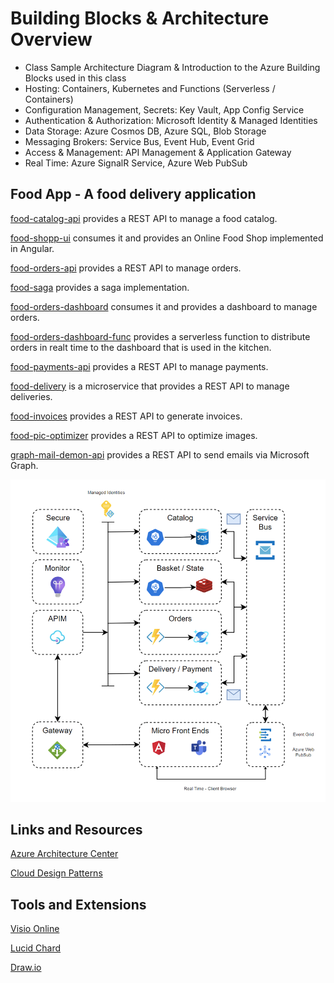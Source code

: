 # Building Blocks & Architecture Overview

- Class Sample Architecture Diagram & Introduction to the Azure Building Blocks used in this class
- Hosting: Containers, Kubernetes and Functions (Serverless / Containers)
- Configuration Management, Secrets: Key Vault, App Config Service
- Authentication & Authorization: Microsoft Identity & Managed Identities
- Data Storage: Azure Cosmos DB, Azure SQL, Blob Storage
- Messaging Brokers: Service Bus, Event Hub, Event Grid
- Access & Management: API Management & Application Gateway
- Real Time: Azure SignalR Service, Azure Web PubSub

## Food App - A food delivery application

[food-catalog-api](/app/food-catalog-api/) provides a REST API to manage a food catalog.

[food-shopp-ui](/app/food-shop-ui//) consumes it and provides an Online Food Shop implemented in Angular.

[food-orders-api](/app/food-orders-api/) provides a REST API to manage orders.

[food-saga](/app/food-saga/) provides a saga implementation.

[food-orders-dashboard](/app/food-orders-dashboard/) consumes it and provides a dashboard to manage orders.

[food-orders-dashboard-func](/app/food-orders-dashboard-func/) provides a serverless function to distribute orders in realt time to the dashboard that is used in the kitchen.

[food-payments-api](/app/food-payments-api/) provides a REST API to manage payments.

[food-delivery](/app/food-delivery) is a microservice that provides a REST API to manage deliveries.

[food-invoices](/app/food-invoices/) provides a REST API to generate invoices.

[food-pic-optimizer](/app/food-pic-optimizer/) provides a REST API to optimize images.

[graph-mail-demon-api](/app/graph-mail-demon-api/) provides a REST API to send emails via Microsoft Graph.


![food-app](_images/app.png)

## Links and Resources

[Azure Architecture Center](https://docs.microsoft.com/en-us/azure/architecture/browse/)

[Cloud Design Patterns](https://docs.microsoft.com/en-us/azure/architecture/patterns/)

## Tools and Extensions

[Visio Online](https://www.microsoft.com/de-de/microsoft-365/visio/flowchart-software)

[Lucid Chard](https://www.lucidchart.com/)

[Draw.io](https://www.diagrams.net/)

